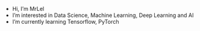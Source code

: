 - Hi, I’m MrLel
- I’m interested in Data Science, Machine Learning, Deep Learning and AI
- I’m currently learning Tensorflow, PyTorch

<!---
MrLeljr/MrLeljr is a ✨ special ✨ repository because its `README.md` (this file) appears on your GitHub profile.
You can click the Preview link to take a look at your changes.
--->
